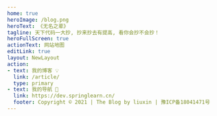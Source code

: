 ```yaml
---
home: true
heroImage: /blog.png
heroText: 《无名之辈》
tagline: 天下代码一大抄, 抄来抄去有提高, 看你会抄不会抄！
heroFullScreen: true
actionText: 网站地图
editLink: true
layout: NewLayout
action:
- text: 我的博客 💡
  link: /article/
  type: primary
- text: 我的导航 🚀
  link: https://dev.springlearn.cn/
  footer: Copyright © 2021 | The Blog by liuxin | 豫ICP备18041471号
---
```


<Djt/>

## <Badge text="程序猿" color="#4D96FF"/> <Badge text="上号" color="#6BCB77" />  <Badge text="打怪" color="#FF6B6B" /> <Badge text="升级" color="#8479E1" />  <Badge text="写Bug" color="grey" />

[//]: # (## <Badge text="明确业务分层架构,定义领域模型,编程不迷茫" color="#4D96FF"/>)

[//]: # (![]&#40;https://img.springlearn.cn/blog/learn_1610273706000.png&#41;)

[//]: # (![]&#40;https://img.springlearn.cn/blog/learn_1648909278000.png&#41;)


<Title title="必看专栏" sub-title="读的书多了，自然就会写文章了 🚀"/>

<SeriesList/>

<Title title="实战项目" sub-title="🚴 滴滴滴，发车了，一起来搬砖。🧱"/>

<ProjectList/>

<Title title="公众号" sub-title="他们太强了，我卷不动了，随心月更，交给朋友"/>

- [x] 关注公众号，留言: "暗号"，获取你我的独家记忆，并解锁全部文章，及更多福利。
- [x] 最新文章会首发公众号，强烈推荐读者伙伴关注一波！

:::center
<img src="https://img.springlearn.cn/learn_9ea02e620c7d483bfa2d310c1440d3e9.png" width="40%" style="text-align: center">
:::

<Title title="联系我" sub-title="寻找志同道合，喜欢折腾的朋友。👬🏻"/>

[MuseLink数字名片！👉](https://muselink.cc/springlearn)

- [x] 寻找喜欢折腾，志同道合的 `'新时代农民工'` 朋友。
- [x] 一起写java，一起写python，一起写js，一起写c++。 （ps: 一起逛海岛 🚗 ）

天下代码一大抄，抄来抄去有提高，看你会抄不会抄。如果不会没关系, 联系我。我们一起来探讨。

